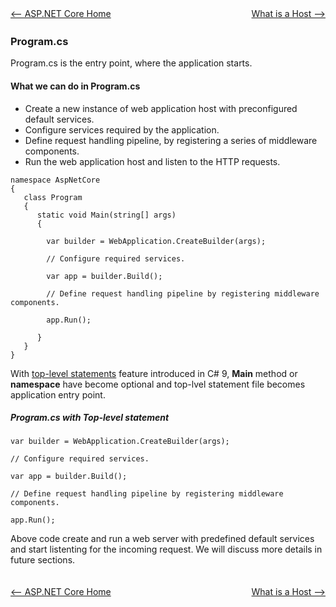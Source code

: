 <div style="width:100%; background-color:grey;">
<div style="width:50%;float:left;text-align:left;">
<a href="aspnetcore.md"><-- ASP.NET Core Home</a>
</div>
<div style="width:50%;float:right;text-align:right;">
<a href="pages/2024-05-24-host.md">What is a Host --></a>
</div>
</div>
<div style="height:20px;">&nbsp;</div>

### Program.cs
Program.cs is the entry point, where the application starts. 

#### What we can do in Program.cs
- Create a new instance of web application host with preconfigured default services.
- Configure services required by the application.
- Define request handling pipeline, by registering a series of middleware components.
- Run the web application host and listen to the HTTP requests.

```
namespace AspNetCore
{
   class Program
   {
      static void Main(string[] args)
      {

        var builder = WebApplication.CreateBuilder(args);

        // Configure required services.

        var app = builder.Build();

        // Define request handling pipeline by registering middleware components.

        app.Run();

      }
   }
}
```
With [top-level statements](https://learn.microsoft.com/en-us/dotnet/csharp/fundamentals/program-structure/top-level-statements) feature introduced in C# 9, **Main** method or **namespace** have become optional and top-lvel statement file becomes application entry point. 

##### Program.cs with Top-level statement 
```
var builder = WebApplication.CreateBuilder(args);

// Configure required services.

var app = builder.Build();

// Define request handling pipeline by registering middleware components.

app.Run();
```
Above code create and run a web server with predefined default services and start listenting for the incoming request.
We will discuss more details in future sections.

<div style="height:20px;">&nbsp;</div>
<div style="width:100%; background-color:grey;">
<div style="width:50%;float:left;text-align:left;">
<a href="aspnetcore.md"><-- ASP.NET Core Home</a>
</div>
<div style="width:50%;float:right;text-align:right;">
<a href="pages/2024-05-24-host.md">What is a Host --></a>
</div>
</div>